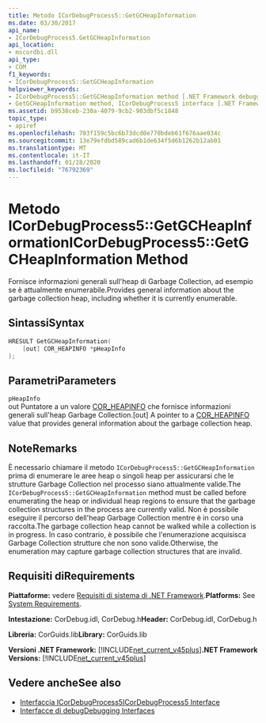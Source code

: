 ```yaml
---
title: Metodo ICorDebugProcess5::GetGCHeapInformation
ms.date: 03/30/2017
api_name:
- ICorDebugProcess5.GetGCHeapInformation
api_location:
- mscordbi.dll
api_type:
- COM
f1_keywords:
- ICorDebugProcess5::GetGCHeapInformation
helpviewer_keywords:
- ICorDebugProcess5::GetGCHeapInformation method [.NET Framework debugging]
- GetGCHeapInformation method, ICorDebugProcess5 interface [.NET Framework debugging]
ms.assetid: b9538ceb-230a-4079-9cb2-903dbf5c1848
topic_type:
- apiref
ms.openlocfilehash: 703f159c5bc6b73dcd0e770bdeb61f676aae034c
ms.sourcegitcommit: 13e79efdbd589cad6b1de634f5d6b1262b12ab01
ms.translationtype: MT
ms.contentlocale: it-IT
ms.lasthandoff: 01/28/2020
ms.locfileid: "76792369"
---
```

# <a name="icordebugprocess5getgcheapinformation-method"></a><span data-ttu-id="384dc-102">Metodo ICorDebugProcess5::GetGCHeapInformation</span><span class="sxs-lookup"><span data-stu-id="384dc-102">ICorDebugProcess5::GetGCHeapInformation Method</span></span>
<span data-ttu-id="384dc-103">Fornisce informazioni generali sull'heap di Garbage Collection, ad esempio se è attualmente enumerabile.</span><span class="sxs-lookup"><span data-stu-id="384dc-103">Provides general information about the garbage collection heap, including whether it is currently enumerable.</span></span>  
  
## <a name="syntax"></a><span data-ttu-id="384dc-104">Sintassi</span><span class="sxs-lookup"><span data-stu-id="384dc-104">Syntax</span></span>  
  
```cpp  
HRESULT GetGCHeapInformation(  
    [out] COR_HEAPINFO *pHeapInfo  
);  
```  
  
## <a name="parameters"></a><span data-ttu-id="384dc-105">Parametri</span><span class="sxs-lookup"><span data-stu-id="384dc-105">Parameters</span></span>  
 `pHeapInfo`  
 <span data-ttu-id="384dc-106">out Puntatore a un valore [COR_HEAPINFO](cor-heapinfo-structure.md) che fornisce informazioni generali sull'heap Garbage Collection.</span><span class="sxs-lookup"><span data-stu-id="384dc-106">[out] A pointer to a [COR_HEAPINFO](cor-heapinfo-structure.md) value that provides general information about the garbage collection heap.</span></span>  
  
## <a name="remarks"></a><span data-ttu-id="384dc-107">Note</span><span class="sxs-lookup"><span data-stu-id="384dc-107">Remarks</span></span>  
 <span data-ttu-id="384dc-108">È necessario chiamare il metodo `ICorDebugProcess5::GetGCHeapInformation` prima di enumerare le aree heap o singoli heap per assicurarsi che le strutture Garbage Collection nel processo siano attualmente valide.</span><span class="sxs-lookup"><span data-stu-id="384dc-108">The `ICorDebugProcess5::GetGCHeapInformation` method must be called before enumerating the heap or individual heap regions to ensure that the garbage collection structures in the process are currently valid.</span></span> <span data-ttu-id="384dc-109">Non è possibile eseguire il percorso dell'heap Garbage Collection mentre è in corso una raccolta.</span><span class="sxs-lookup"><span data-stu-id="384dc-109">The garbage collection heap cannot be walked while a collection is in progress.</span></span> <span data-ttu-id="384dc-110">In caso contrario, è possibile che l'enumerazione acquisisca Garbage Collection strutture che non sono valide.</span><span class="sxs-lookup"><span data-stu-id="384dc-110">Otherwise, the enumeration may capture garbage collection structures that are invalid.</span></span>  
  
## <a name="requirements"></a><span data-ttu-id="384dc-111">Requisiti di</span><span class="sxs-lookup"><span data-stu-id="384dc-111">Requirements</span></span>  
 <span data-ttu-id="384dc-112">**Piattaforme:** vedere [Requisiti di sistema di .NET Framework](../../../../docs/framework/get-started/system-requirements.md).</span><span class="sxs-lookup"><span data-stu-id="384dc-112">**Platforms:** See [System Requirements](../../../../docs/framework/get-started/system-requirements.md).</span></span>  
  
 <span data-ttu-id="384dc-113">**Intestazione:** CorDebug.idl, CorDebug.h</span><span class="sxs-lookup"><span data-stu-id="384dc-113">**Header:** CorDebug.idl, CorDebug.h</span></span>  
  
 <span data-ttu-id="384dc-114">**Libreria:** CorGuids.lib</span><span class="sxs-lookup"><span data-stu-id="384dc-114">**Library:** CorGuids.lib</span></span>  
  
 <span data-ttu-id="384dc-115">**Versioni .NET Framework:** [!INCLUDE[net_current_v45plus](../../../../includes/net-current-v45plus-md.md)]</span><span class="sxs-lookup"><span data-stu-id="384dc-115">**.NET Framework Versions:** [!INCLUDE[net_current_v45plus](../../../../includes/net-current-v45plus-md.md)]</span></span>  
  
## <a name="see-also"></a><span data-ttu-id="384dc-116">Vedere anche</span><span class="sxs-lookup"><span data-stu-id="384dc-116">See also</span></span>

- [<span data-ttu-id="384dc-117">Interfaccia ICorDebugProcess5</span><span class="sxs-lookup"><span data-stu-id="384dc-117">ICorDebugProcess5 Interface</span></span>](icordebugprocess5-interface.md)
- [<span data-ttu-id="384dc-118">Interfacce di debug</span><span class="sxs-lookup"><span data-stu-id="384dc-118">Debugging Interfaces</span></span>](debugging-interfaces.md)
